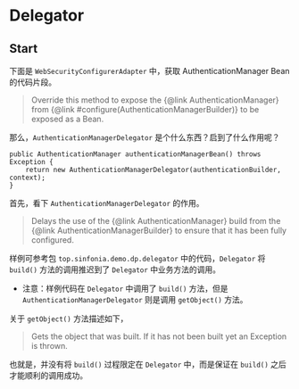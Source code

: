 # Delegator

## Start

下面是 `WebSecurityConfigurerAdapter` 中，获取 AuthenticationManager Bean 的代码片段。

> Override this method to expose the {@link AuthenticationManager} from {@link #configure(AuthenticationManagerBuilder)} to be exposed as a Bean. 

那么，`AuthenticationManagerDelegator` 是个什么东西？启到了什么作用呢？
 
```
public AuthenticationManager authenticationManagerBean() throws Exception {
    return new AuthenticationManagerDelegator(authenticationBuilder, context);
}
```

首先，看下 `AuthenticationManagerDelegator` 的作用。

> Delays the use of the {@link AuthenticationManager} build from the {@link AuthenticationManagerBuilder} to ensure that it has been fully configured.

样例可参考包 `top.sinfonia.demo.dp.delegator` 中的代码，`Delegator` 将 `build()` 方法的调用推迟到了 `Delegator` 中业务方法的调用。

- 注意：样例代码在 `Delegator` 中调用了 `build()` 方法，但是 `AuthenticationManagerDelegator` 则是调用 `getObject()` 方法。

关于 `getObject()` 方法描述如下，

> Gets the object that was built. If it has not been built yet an Exception is thrown.

也就是，并没有将 `build()` 过程限定在 `Delegator` 中，而是保证在 `build()` 之后才能顺利的调用成功。


